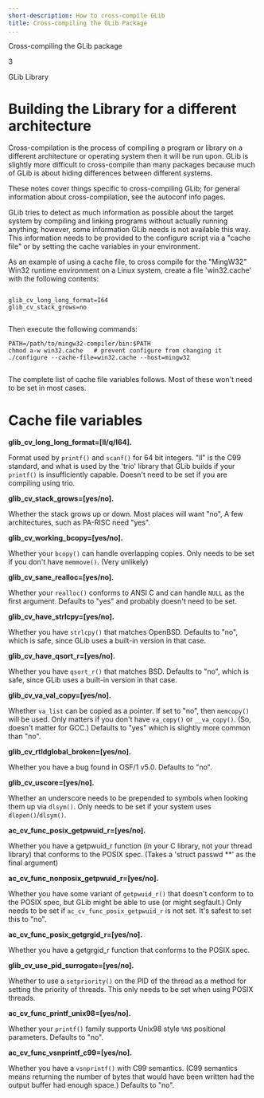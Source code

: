 ```yaml
---
short-description: How to cross-compile GLib
title: Cross-compiling the GLib Package
...
```


Cross-compiling the GLib package

3

GLib Library

# Building the Library for a different architecture

Cross-compilation is the process of compiling a program or library on a
different architecture or operating system then it will be run upon.
GLib is slightly more difficult to cross-compile than many packages
because much of GLib is about hiding differences between different
systems.

These notes cover things specific to cross-compiling GLib; for general
information about cross-compilation, see the autoconf info pages.

GLib tries to detect as much information as possible about the target
system by compiling and linking programs without actually running
anything; however, some information GLib needs is not available this
way. This information needs to be provided to the configure script via a
"cache file" or by setting the cache variables in your environment.

As an example of using a cache file, to cross compile for the "MingW32"
Win32 runtime environment on a Linux system, create a file 'win32.cache'
with the following contents:

``` 
 
glib_cv_long_long_format=I64
glib_cv_stack_grows=no
      
```

Then execute the following commands:

``` 
PATH=/path/to/mingw32-compiler/bin:$PATH
chmod a-w win32.cache   # prevent configure from changing it
./configure --cache-file=win32.cache --host=mingw32
      
```

The complete list of cache file variables follows. Most of these won't
need to be set in most cases.

# Cache file variables

**glib\_cv\_long\_long\_format=\[ll/q/I64\].**

Format used by `printf()` and `scanf()` for 64 bit integers. "ll" is the
C99 standard, and what is used by the 'trio' library that GLib builds if
your `printf()` is insufficiently capable. Doesn't need to be set if you
are compiling using trio.

**glib\_cv\_stack\_grows=\[yes/no\].**

Whether the stack grows up or down. Most places will want "no", A few
architectures, such as PA-RISC need "yes".

**glib\_cv\_working\_bcopy=\[yes/no\].**

Whether your `bcopy()` can handle overlapping copies. Only needs to be
set if you don't have `memmove()`. (Very unlikely)

**glib\_cv\_sane\_realloc=\[yes/no\].**

Whether your `realloc()` conforms to ANSI C and can handle `NULL` as the
first argument. Defaults to "yes" and probably doesn't need to be set.

**glib\_cv\_have\_strlcpy=\[yes/no\].**

Whether you have `strlcpy()` that matches OpenBSD. Defaults to "no",
which is safe, since GLib uses a built-in version in that case.

**glib\_cv\_have\_qsort\_r=\[yes/no\].**

Whether you have `qsort_r()` that matches BSD. Defaults to "no", which
is safe, since GLib uses a built-in version in that case.

**glib\_cv\_va\_val\_copy=\[yes/no\].**

Whether `va_list` can be copied as a pointer. If set to "no", then
`memcopy()` will be used. Only matters if you don't have `va_copy()` or
`__va_copy()`. (So, doesn't matter for GCC.) Defaults to "yes" which is
slightly more common than "no".

**glib\_cv\_rtldglobal\_broken=\[yes/no\].**

Whether you have a bug found in OSF/1 v5.0. Defaults to "no".

**glib\_cv\_uscore=\[yes/no\].**

Whether an underscore needs to be prepended to symbols when looking them
up via `dlsym()`. Only needs to be set if your system uses
`dlopen()`/`dlsym()`.

**ac\_cv\_func\_posix\_getpwuid\_r=\[yes/no\].**

Whether you have a getpwuid\_r function (in your C library, not your
thread library) that conforms to the POSIX spec. (Takes a 'struct passwd
\*\*' as the final argument)

**ac\_cv\_func\_nonposix\_getpwuid\_r=\[yes/no\].**

Whether you have some variant of `getpwuid_r()` that doesn't conform to
to the POSIX spec, but GLib might be able to use (or might segfault.)
Only needs to be set if `ac_cv_func_posix_getpwuid_r` is not set. It's
safest to set this to "no".

**ac\_cv\_func\_posix\_getgrgid\_r=\[yes/no\].**

Whether you have a getgrgid\_r function that conforms to the POSIX spec.

**glib\_cv\_use\_pid\_surrogate=\[yes/no\].**

Whether to use a `setpriority()` on the PID of the thread as a method
for setting the priority of threads. This only needs to be set when
using POSIX threads.

**ac\_cv\_func\_printf\_unix98=\[yes/no\].**

Whether your `printf()` family supports Unix98 style `%N$` positional
parameters. Defaults to "no".

**ac\_cv\_func\_vsnprintf\_c99=\[yes/no\].**

Whether you have a `vsnprintf()` with C99 semantics. (C99 semantics
means returning the number of bytes that would have been written had the
output buffer had enough space.) Defaults to "no".
